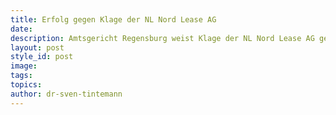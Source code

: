 ```yaml
---
title: Erfolg gegen Klage der NL Nord Lease AG
date:
description: Amtsgericht Regensburg weist Klage der NL Nord Lease AG gegen Anleger ab.
layout: post
style_id: post
image:
tags:
topics:
author: dr-sven-tintemann
---
```


